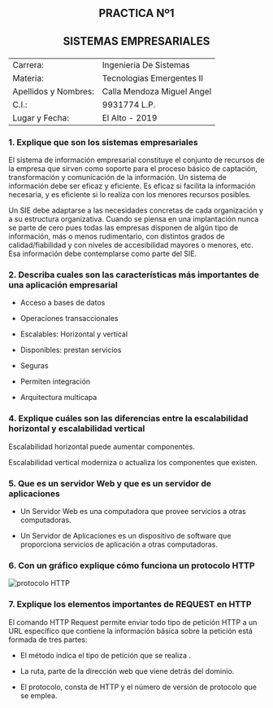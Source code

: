 
## <p align="center">PRACTICA Nº1</p>

## <p align="center">SISTEMAS EMPRESARIALES</p>

|||
|----------|-------------|
|Carrera:| Ingenieria De Sistemas|
|Materia:| Tecnologias Emergentes II|
|Apellidos y Nombres:| Calla Mendoza Miguel Angel|
|C.I.:| 9931774 L.P.|
|Lugar y Fecha:| El Alto - 2019|

### 1. Explique que son los sistemas empresariales

El sistema de información empresarial constituye el conjunto de recursos de la empresa que sirven como soporte para el proceso básico de captación, transformación y comunicación de la información.
Un sistema de información debe ser eficaz y eficiente. Es eficaz si facilita la información necesaria, y es eficiente si lo realiza con los menores recursos posibles.

Un SIE debe adaptarse a las necesidades concretas de cada organización y a su estructura organizativa. Cuando se piensa en una implantación nunca se parte de cero pues todas las empresas disponen de algún tipo de información, más o menos rudimentario, con distintos grados de calidad/fiabilidad y con niveles de accesibilidad mayores o menores, etc. Esa información debe contemplarse como parte del SIE.

### 2. Describa cuales son las características más importantes de una aplicación empresarial

- Acceso a bases de datos

- Operaciones transaccionales

- Escalables: Horizontal y vertical

- Disponibles: prestan servicios

- Seguras

- Permiten integración

- Arquitectura multicapa

### 4.	Explique cuáles son las diferencias entre la escalabilidad horizontal y escalabilidad vertical

Escalabilidad horizontal puede aumentar componentes. 

Escalabilidad vertical moderniza o actualiza los componentes que existen.


### 5.	Que es un servidor Web y que es un servidor de aplicaciones

- Un Servidor Web es una computadora que provee servicios a otras computadoras.

- Un Servidor de Aplicaciones es un dispositivo de software que proporciona servicios de aplicación a otras computadoras.


### 6.	Con un gráfico explique cómo funciona un protocolo HTTP

![protocolo HTTP](http://2.bp.blogspot.com/_jUCZth_DkjU/TID-jK9rWcI/AAAAAAAAAAQ/3JNIssF_KeQ/s1600/protocolo.png)


### 7.	Explique los elementos importantes de REQUEST en HTTP

El comando HTTP Request permite enviar todo tipo de petición  HTTP a un URL específico que contiene la información básica sobre la petición está formada de tres partes:

- El método indica el tipo de petición que se realiza .

- La ruta, parte de la dirección web que viene detrás del dominio.

- El protocolo, consta de HTTP y el número de versión de protocolo que se emplea.
